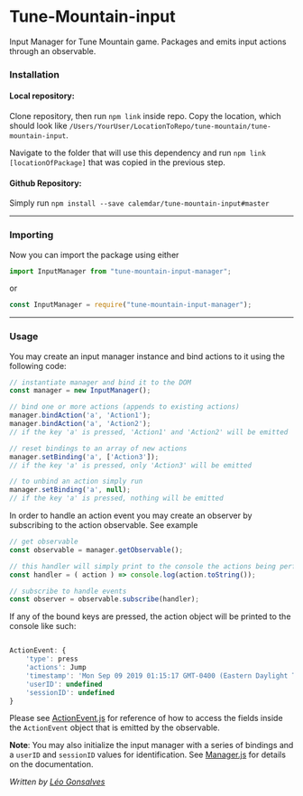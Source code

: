 # Tune-Mountain-input
Input Manager for Tune Mountain game. Packages and emits input actions through an observable.

### Installation
#### Local repository:
Clone repository, then run `npm link` inside repo.
Copy the location, which should look like `/Users/YourUser/LocationToRepo/tune-mountain/tune-mountain-input`.

Navigate to the folder that will use this dependency and run `npm link [locationOfPackage]` that was copied in the
 previous step.
 
#### Github Repository:
Simply run `npm install --save calemdar/tune-mountain-input#master`

---

### Importing

Now you can import the package using either

```javascript
import InputManager from "tune-mountain-input-manager";
```

or

```javascript
const InputManager = require("tune-mountain-input-manager");
```

---

### Usage

You may create an input manager instance and bind actions to it using the following code:

```javascript
// instantiate manager and bind it to the DOM
const manager = new InputManager();

// bind one or more actions (appends to existing actions)
manager.bindAction('a', 'Action1');
manager.bindAction('a', 'Action2');
// if the key 'a' is pressed, 'Action1' and 'Action2' will be emitted

// reset bindings to an array of new actions
manager.setBinding('a', ['Action3']);
// if the key 'a' is pressed, only 'Action3' will be emitted

// to unbind an action simply run
manager.setBinding('a', null);
// if the key 'a' is pressed, nothing will be emitted
```

In order to handle an action event you may create an observer by subscribing to the action observable. See example
```javascript
// get observable
const observable = manager.getObservable();

// this handler will simply print to the console the actions being performed
const handler = ( action ) => console.log(action.toString());

// subscribe to handle events
const observer = observable.subscribe(handler);
```

If any of the bound keys are pressed, the action object will be printed to the console like such:
```javascript

ActionEvent: {
    'type': press
    'actions': Jump
    'timestamp': 'Mon Sep 09 2019 01:15:17 GMT-0400 (Eastern Daylight Time)'
    'userID': undefined
    'sessionID': undefined
}

```

Please see [ActionEvent.js](./src/utils/ActionEvent.js) for reference of how to access the fields inside the
 `ActionEvent` object that is emitted by the observable.
 
**Note**: You may also initialize the input manager with a series of bindings and 
a `userID` and `sessionID` values for identification. See [Manager.js](./src/Manager.js) for details on the
 documentation.
 
_Written by [Léo Gonsalves](https://github.com/lcgonsalves)_
